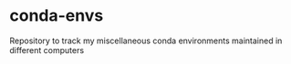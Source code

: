 # conda-envs

Repository to track my miscellaneous conda environments maintained in different computers
